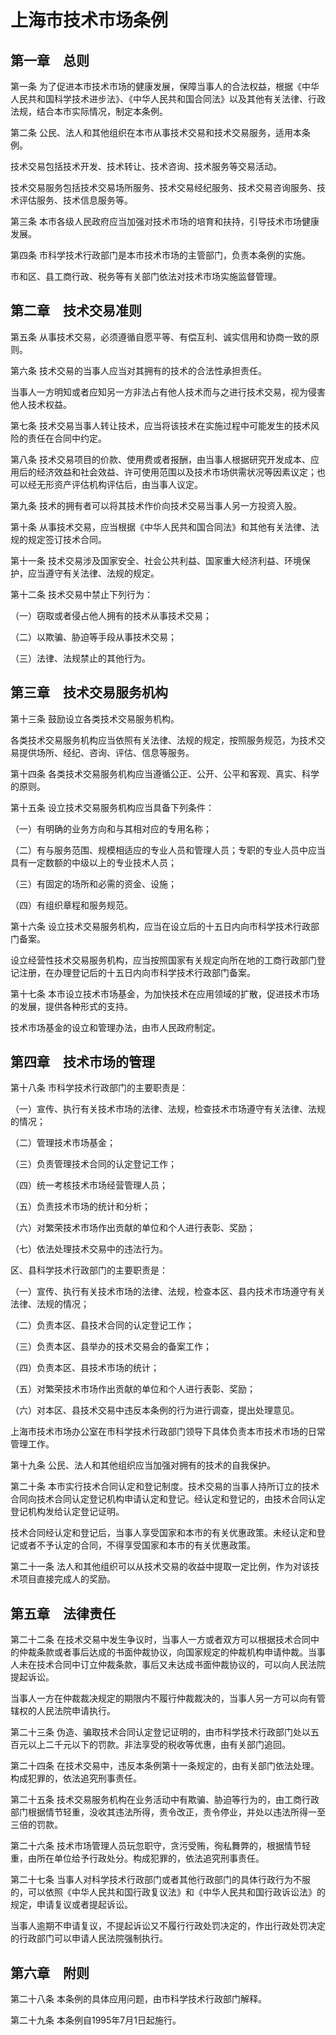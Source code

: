 # 上海市技术市场条例

<!-- INFO END -->

## 第一章　总则

第一条 为了促进本市技术市场的健康发展，保障当事人的合法权益，根据《中华人民共和国科学技术进步法》、《中华人民共和国合同法》以及其他有关法律、行政法规，结合本市实际情况，制定本条例。

第二条 公民、法人和其他组织在本市从事技术交易和技术交易服务，适用本条例。

技术交易包括技术开发、技术转让、技术咨询、技术服务等交易活动。

技术交易服务包括技术交易场所服务、技术交易经纪服务、技术交易咨询服务、技术评估服务、技术信息服务等。

第三条 本市各级人民政府应当加强对技术市场的培育和扶持，引导技术市场健康发展。

第四条 市科学技术行政部门是本市技术市场的主管部门，负责本条例的实施。

市和区、县工商行政、税务等有关部门依法对技术市场实施监督管理。

## 第二章　技术交易准则

第五条 从事技术交易，必须遵循自愿平等、有偿互利、诚实信用和协商一致的原则。

第六条 技术交易的当事人应当对其拥有的技术的合法性承担责任。

当事人一方明知或者应知另一方非法占有他人技术而与之进行技术交易，视为侵害他人技术权益。

第七条 技术交易当事人转让技术，应当将该技术在实施过程中可能发生的技术风险的责任在合同中约定。

第八条 技术交易项目的价款、使用费或者报酬，由当事人根据研究开发成本、应用后的经济效益和社会效益、许可使用范围以及技术市场供需状况等因素议定；也可以经无形资产评估机构评估后，由当事人议定。

第九条 技术的拥有者可以将其技术作价向技术交易当事人另一方投资入股。

第十条 从事技术交易，应当根据《中华人民共和国合同法》和其他有关法律、法规的规定签订技术合同。

第十一条 技术交易涉及国家安全、社会公共利益、国家重大经济利益、环境保护，应当遵守有关法律、法规的规定。

第十二条 技术交易中禁止下列行为：

（一）窃取或者侵占他人拥有的技术从事技术交易；

（二）以欺骗、胁迫等手段从事技术交易；

（三）法律、法规禁止的其他行为。

## 第三章　技术交易服务机构

第十三条 鼓励设立各类技术交易服务机构。

各类技术交易服务机构应当依照有关法律、法规的规定，按照服务规范，为技术交易提供场所、经纪、咨询、评估、信息等服务。

第十四条 各类技术交易服务机构应当遵循公正、公开、公平和客观、真实、科学的原则。

第十五条 设立技术交易服务机构应当具备下列条件：

（一）有明确的业务方向和与其相对应的专用名称；

（二）有与服务范围、规模相适应的专业人员和管理人员；专职的专业人员中应当具有一定数额的中级以上的专业技术人员；

（三）有固定的场所和必需的资金、设施；

（四）有组织章程和服务规范。

第十六条 设立技术交易服务机构，应当在设立后的十五日内向市科学技术行政部门备案。

设立经营性技术交易服务机构，应当按照国家有关规定向所在地的工商行政部门登记注册，在办理登记后的十五日内向市科学技术行政部门备案。

第十七条 本市设立技术市场基金，为加快技术在应用领域的扩散，促进技术市场的发展，提供各种形式的支持。

技术市场基金的设立和管理办法，由市人民政府制定。

## 第四章　技术市场的管理

第十八条 市科学技术行政部门的主要职责是：

（一）宣传、执行有关技术市场的法律、法规，检查技术市场遵守有关法律、法规的情况；

（二）管理技术市场基金；

（三）负责管理技术合同的认定登记工作；

（四）统一考核技术市场经营管理人员；

（五）负责技术市场的统计和分析；

（六）对繁荣技术市场作出贡献的单位和个人进行表彰、奖励；

（七）依法处理技术交易中的违法行为。

区、县科学技术行政部门的主要职责是：

（一）宣传、执行有关技术市场的法律、法规，检查本区、县内技术市场遵守有关法律、法规的情况；

（二）负责本区、县技术合同的认定登记工作；

（三）负责本区、县举办的技术交易会的备案工作；

（四）负责本区、县技术市场的统计；

（五）对繁荣技术市场作出贡献的单位和个人进行表彰、奖励；

（六）对本区、县技术交易中违反本条例的行为进行调查，提出处理意见。

上海市技术市场办公室在市科学技术行政部门领导下具体负责本市技术市场的日常管理工作。

第十九条 公民、法人和其他组织应当加强对拥有的技术的自我保护。

第二十条 本市实行技术合同认定和登记制度。技术交易的当事人持所订立的技术合同向技术合同认定登记机构申请认定和登记。经认定和登记的，由技术合同认定登记机构发给认定登记证明。

技术合同经认定和登记后，当事人享受国家和本市的有关优惠政策。未经认定和登记或者不予认定的合同，不得享受国家和本市的有关优惠政策。

第二十一条 法人和其他组织可以从技术交易的收益中提取一定比例，作为对该技术项目直接完成人的奖励。

## 第五章　法律责任

第二十二条 在技术交易中发生争议时，当事人一方或者双方可以根据技术合同中的仲裁条款或者事后达成的书面仲裁协议，向国家规定的仲裁机构申请仲裁。当事人未在技术合同中订立仲裁条款，事后又未达成书面仲裁协议的，可以向人民法院提起诉讼。

当事人一方在仲裁裁决规定的期限内不履行仲裁裁决的，当事人另一方可以向有管辖权的人民法院申请执行。

第二十三条 伪造、骗取技术合同认定登记证明的，由市科学技术行政部门处以五百元以上二千元以下的罚款。非法享受的税收等优惠，由有关部门追回。

第二十四条 在技术交易中，违反本条例第十一条规定的，由有关部门依法处理。构成犯罪的，依法追究刑事责任。

第二十五条 技术交易服务机构在业务活动中有欺骗、胁迫等行为的，由工商行政部门根据情节轻重，没收其违法所得，责令改正，责令停业，并处以违法所得一至三倍的罚款。

第二十六条 技术市场管理人员玩忽职守，贪污受贿，徇私舞弊的，根据情节轻重，由所在单位给予行政处分。构成犯罪的，依法追究刑事责任。

第二十七条 当事人对科学技术行政部门或者其他行政部门的具体行政行为不服的，可以依照《中华人民共和国行政复议法》和《中华人民共和国行政诉讼法》的规定，申请复议或者提起诉讼。

当事人逾期不申请复议，不提起诉讼又不履行行政处罚决定的，作出行政处罚决定的行政部门可以申请人民法院强制执行。

## 第六章　附则

第二十八条 本条例的具体应用问题，由市科学技术行政部门解释。

第二十九条 本条例自1995年7月1日起施行。